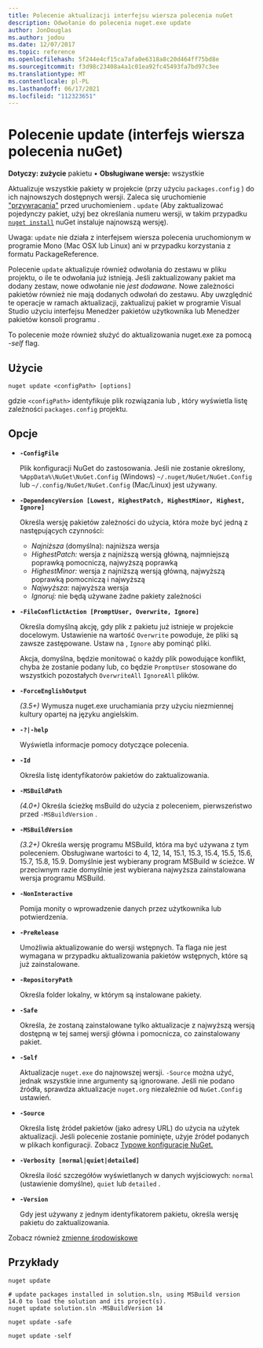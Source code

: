 ```yaml
---
title: Polecenie aktualizacji interfejsu wiersza polecenia nuGet
description: Odwołanie do polecenia nuget.exe update
author: JonDouglas
ms.author: jodou
ms.date: 12/07/2017
ms.topic: reference
ms.openlocfilehash: 5f244e4cf15ca7afa0e6318a8c20d464ff75bd8e
ms.sourcegitcommit: f3d98c23408a4a1c01ea92fc45493fa7bd97c3ee
ms.translationtype: MT
ms.contentlocale: pl-PL
ms.lasthandoff: 06/17/2021
ms.locfileid: "112323651"
---
```

# <a name="update-command-nuget-cli"></a>Polecenie update (interfejs wiersza polecenia nuGet)

**Dotyczy: zużycie** pakietu &bullet; **Obsługiwane wersje:** wszystkie

Aktualizuje wszystkie pakiety w projekcie (przy użyciu `packages.config` ) do ich najnowszych dostępnych wersji. Zaleca się uruchomienie ["przywracania"](cli-ref-restore.md) przed uruchomieniem . `update` (Aby zaktualizować pojedynczy pakiet, użyj bez określania numeru wersji, w takim przypadku [`nuget install`](cli-ref-install.md) nuGet instaluje najnowszą wersję).

Uwaga: `update` nie działa z interfejsem wiersza polecenia uruchomionym w programie Mono (Mac OSX lub Linux) ani w przypadku korzystania z formatu PackageReference.

Polecenie `update` aktualizuje również odwołania do zestawu w pliku projektu, o ile te odwołania już istnieją. Jeśli zaktualizowany pakiet ma dodany zestaw, nowe odwołanie nie *jest dodawane.* Nowe zależności pakietów również nie mają dodanych odwołań do zestawu. Aby uwzględnić te operacje w ramach aktualizacji, zaktualizuj pakiet w programie Visual Studio użyciu interfejsu Menedżer pakietów użytkownika lub Menedżer pakietów konsoli programu .

To polecenie może również służyć do aktualizowania nuget.exe za pomocą *-self* flag.

## <a name="usage"></a>Użycie

```cli
nuget update <configPath> [options]
```

gdzie `<configPath>` identyfikuje plik rozwiązania lub , który wyświetla listę zależności `packages.config` projektu.

## <a name="options"></a>Opcje

- **`-ConfigFile`**

  Plik konfiguracji NuGet do zastosowania. Jeśli nie zostanie określony, `%AppData%\NuGet\NuGet.Config` (Windows) `~/.nuget/NuGet/NuGet.Config` lub `~/.config/NuGet/NuGet.Config` (Mac/Linux) jest używany.
  
- **`-DependencyVersion [Lowest, HighestPatch, HighestMinor, Highest, Ignore]`**

  Określa wersję pakietów zależności do użycia, która może być jedną z następujących czynności:<br/><ul><li>*Najniższa* (domyślna): najniższa wersja</li><li>*HighestPatch:* wersja z najniższą wersją główną, najmniejszą poprawką pomocniczą, najwyższą poprawką</li><li>*HighestMinor:* wersja z najniższą wersją główną, najwyższą poprawką pomocniczą i najwyższą</li><li>*Najwyższa:* najwyższa wersja</li><li>*Ignoruj:* nie będą używane żadne pakiety zależności</li></ul>

- **`-FileConflictAction [PromptUser, Overwrite, Ignore]`**

  Określa domyślną akcję, gdy plik z pakietu już istnieje w projekcie docelowym. Ustawienie na wartość `Overwrite` powoduje, że pliki są zawsze zastępowane. Ustaw na , `Ignore` aby pominąć pliki.

  Akcja, domyślna, będzie monitować o każdy plik powodujące konflikt, chyba że zostanie podany lub, co będzie `PromptUser` stosowane do wszystkich pozostałych `OverwriteAll` `IgnoreAll` plików.

- **`-ForceEnglishOutput`**

  *(3.5+)* Wymusza nuget.exe uruchamiania przy użyciu niezmiennej kultury opartej na języku angielskim.

- **`-?|-help`**

  Wyświetla informacje pomocy dotyczące polecenia.

- **`-Id`**

  Określa listę identyfikatorów pakietów do zaktualizowania.

- **`-MSBuildPath`**

  *(4.0+)* Określa ścieżkę msBuild do użycia z poleceniem, pierwszeństwo przed `-MSBuildVersion` .

- **`-MSBuildVersion`**

  *(3.2+)* Określa wersję programu MSBuild, która ma być używana z tym poleceniem. Obsługiwane wartości to 4, 12, 14, 15.1, 15.3, 15.4, 15.5, 15.6, 15.7, 15.8, 15.9. Domyślnie jest wybierany program MSBuild w ścieżce. W przeciwnym razie domyślnie jest wybierana najwyższa zainstalowana wersja programu MSBuild.

- **`-NonInteractive`**

  Pomija monity o wprowadzenie danych przez użytkownika lub potwierdzenia.

- **`-PreRelease`**

  Umożliwia aktualizowanie do wersji wstępnych. Ta flaga nie jest wymagana w przypadku aktualizowania pakietów wstępnych, które są już zainstalowane.

- **`-RepositoryPath`**

  Określa folder lokalny, w którym są instalowane pakiety.

- **`-Safe`**

  Określa, że zostaną zainstalowane tylko aktualizacje z najwyższą wersją dostępną w tej samej wersji główna i pomocnicza, co zainstalowany pakiet.

- **`-Self`**

  Aktualizacje `nuget.exe` do najnowszej wersji. `-Source` można użyć, jednak wszystkie inne argumenty są ignorowane. Jeśli nie podano źródła, sprawdza aktualizacje `nuget.org` niezależnie od `NuGet.Config` ustawień.

- **`-Source`**

  Określa listę źródeł pakietów (jako adresy URL) do użycia na użytek aktualizacji. Jeśli polecenie zostanie pominięte, użyje źródeł podanych w plikach konfiguracji. Zobacz [Typowe konfiguracje NuGet.](../../consume-packages/configuring-nuget-behavior.md)

- **`-Verbosity [normal|quiet|detailed]`**

  Określa ilość szczegółów wyświetlanych w danych wyjściowych: `normal` (ustawienie domyślne), `quiet` lub `detailed` .

- **`-Version`**

  Gdy jest używany z jednym identyfikatorem pakietu, określa wersję pakietu do zaktualizowania.

Zobacz również [zmienne środowiskowe](cli-ref-environment-variables.md)

## <a name="examples"></a>Przykłady

```cli
nuget update

# update packages installed in solution.sln, using MSBuild version 14.0 to load the solution and its project(s).
nuget update solution.sln -MSBuildVersion 14

nuget update -safe

nuget update -self
```
